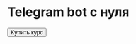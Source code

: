<!DOCTYPE html>
<html lang="ru">
<head>
    <script src="https://telegram.org/js/telegram-web-app.js"></script>
    <meta charset="UTF-8">
</head>
<body>
    <h1>Telegram bot с нуля</h1>
    <button id="buy"> Купить курс</button>
    <script>
        const themeParams = window.Telegram.WebApp.themeParams;
        document.body.style.backgroundColor = '#808080';
        window.Telegram.WebApp.onEvent('close', function() {
            console.log('Приложение закрыто');
    </script>
</body>
</html>

